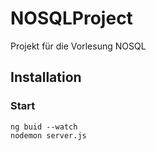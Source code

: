 # NOSQLProject
Projekt für die Vorlesung NOSQL



## Installation

### Start

```
ng buid --watch
nodemon server.js
```
